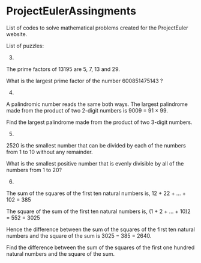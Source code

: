 # ProjectEulerAssingments
List of codes to solve mathematical problems created for the ProjectEuler website. 

List of puzzles:

3. 

The prime factors of 13195 are 5, 7, 13 and 29.

What is the largest prime factor of the number 600851475143 ?

4. 

A palindromic number reads the same both ways. The largest palindrome made from the product of two 2-digit numbers is 9009 = 91 × 99.

Find the largest palindrome made from the product of two 3-digit numbers.

5.

2520 is the smallest number that can be divided by each of the numbers from 1 to 10 without any remainder.

What is the smallest positive number that is evenly divisible by all of the numbers from 1 to 20?

6.

The sum of the squares of the first ten natural numbers is,
12 + 22 + ... + 102 = 385

The square of the sum of the first ten natural numbers is,
(1 + 2 + ... + 10)2 = 552 = 3025

Hence the difference between the sum of the squares of the first ten natural numbers and the square of the sum is 3025 − 385 = 2640.

Find the difference between the sum of the squares of the first one hundred natural numbers and the square of the sum.



